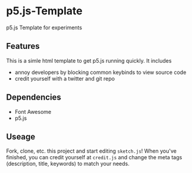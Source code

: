 # p5.js-Template
p5.js Template for experiments

## Features
This is a simle html template to get p5.js running quickly. It includes
* annoy developers by blocking common keybinds to view source code
* credit yourself with a twitter and git repo

## Dependencies
* Font Awesome
* p5.js

## Useage
Fork, clone, etc. this project and start editing `sketch.js`! When you've finished, you can credit yourself at `credit.js` and change the meta tags (description, title, keywords) to match your needs.
